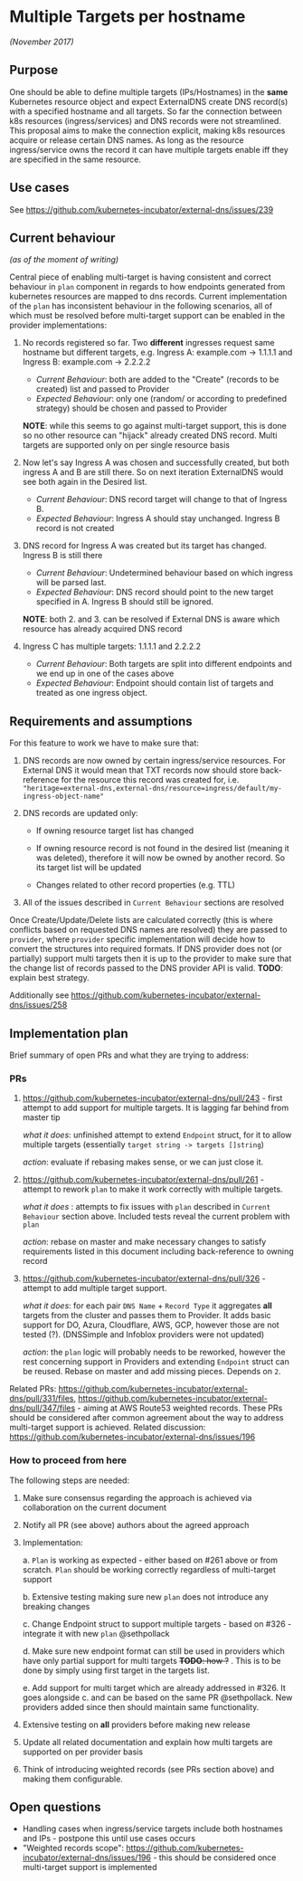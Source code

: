 # Multiple Targets per hostname 
*(November 2017)*

## Purpose 

One should be able to define multiple targets (IPs/Hostnames) in the **same** Kubernetes resource object and expect 
ExternalDNS create DNS record(s) with a specified hostname and all targets. So far the connection between k8s resources (ingress/services) and DNS records 
were not streamlined. This proposal aims to make the connection explicit, making k8s resources acquire or release certain DNS names. As long as the resource
ingress/service owns the record it can have multiple targets enable iff they are specified in the same resource.    

## Use cases  

See https://github.com/kubernetes-incubator/external-dns/issues/239

## Current behaviour 
*(as of the moment of writing)*

Central piece of enabling multi-target is having consistent and correct behaviour in `plan` component in regards to how endpoints generated 
from kubernetes resources are mapped to dns records. Current implementation of the `plan` has inconsistent behaviour in the following scenarios, all
of which must be resolved before multi-target support can be enabled in the provider implementations: 

1.  No records registered so far. Two **different** ingresses request same hostname but different targets, e.g. Ingress A: example.com -> 1.1.1.1 and Ingress B: example.com -> 2.2.2.2  
    * *Current Behaviour*: both are added to the "Create" (records to be created) list and passed to Provider
    * *Expected Behaviour*: only one (random/ or according to predefined strategy) should be chosen and passed to Provider  
    
    **NOTE**: while this seems to go against multi-target support, this is done so no other resource can "hijack" already created DNS record. Multi targets are supported only 
on per single resource basis  

2. Now let's say Ingress A was chosen and successfully created, but both ingress A and B are still there. So on next iteration ExternalDNS would see both again in the Desired list. 
    * *Current Behaviour*: DNS record target will change to that of Ingress B.
    * *Expected Behaviour*: Ingress A should stay unchanged. Ingress B record is not created

3. DNS record for Ingress A was created but its target has changed. Ingress B is still there
    * *Current Behaviour*: Undetermined behaviour based on which ingress will be parsed last. 
    * *Expected Behaviour*: DNS record should point to the new target specified in A. Ingress B should still be ignored.
    
    **NOTE**: both 2. and 3. can be resolved if External DNS is aware which resource has already acquired DNS record 
    
4. Ingress C has multiple targets: 1.1.1.1 and 2.2.2.2
    * *Current Behaviour*: Both targets are split into different endpoints and we end up in one of the cases above 
    * *Expected Behaviour*: Endpoint should contain list of targets and treated as one ingress object. 

## Requirements and assumptions

For this feature to work we have to make sure that: 

1. DNS records are now owned by certain ingress/service resources. For External DNS it would mean that TXT records now 
should store back-reference for the resource this record was created for, i.e. `"heritage=external-dns,external-dns/resource=ingress/default/my-ingress-object-name"` 
2. DNS records are updated only: 

    - If owning resource target list has changed 

    - If owning resource record is not found in the desired list (meaning it was deleted), therefore it will now be owned by another record. So its target list will be updated

    - Changes related to other record properties (e.g. TTL)  

4. All of the issues described in `Current Behaviour` sections are resolved 

Once Create/Update/Delete lists are calculated correctly (this is where conflicts based on requested DNS names are resolved) they are passed to `provider`, where
`provider` specific implementation will decide how to convert the structures into required formats. If DNS provider does not (or partially) support multi targets
then it is up to the provider to make sure that the change list of records passed to the DNS provider API is valid. **TODO**: explain best strategy.    

Additionally see https://github.com/kubernetes-incubator/external-dns/issues/258

## Implementation plan

Brief summary of open PRs and what they are trying to address:

### PRs 

1. https://github.com/kubernetes-incubator/external-dns/pull/243 - first attempt to add support for multiple targets. It is lagging far behind from master tip
    
    *what it does*: unfinished attempt to extend `Endpoint` struct, for it to allow multiple targets (essentially `target string -> targets []string`)
    
    *action*: evaluate if rebasing makes sense, or we can just close it. 
    
2. https://github.com/kubernetes-incubator/external-dns/pull/261 - attempt to rework `plan` to make it work correctly with multiple targets. 
    
    *what it does* : attempts to fix issues with `plan` described in `Current Behaviour` section above. Included tests reveal the current problem with `plan`
    
    *action*: rebase on master and make necessary changes to satisfy requirements listed in this document including back-reference to owning record
    
3. https://github.com/kubernetes-incubator/external-dns/pull/326 - attempt to add multiple target support. 
    
    *what it does*: for each pair `DNS Name` + `Record Type` it aggregates **all** targets from the cluster and passes them to Provider. It adds basic support
    for DO, Azura, Cloudflare, AWS, GCP, however those are not tested (?). (DNSSimple and Infoblox providers were not updated)
    
    *action*: the `plan` logic will probably needs to be reworked, however the rest concerning support in Providers and extending `Endpoint` struct can be reused. 
    Rebase on master and add missing pieces. Depends on `2`. 
    
 Related PRs: https://github.com/kubernetes-incubator/external-dns/pull/331/files,  https://github.com/kubernetes-incubator/external-dns/pull/347/files - aiming at AWS Route53 weighted records.
These PRs should be considered after common agreement about the way to address multi-target support is achieved. Related discussion:  https://github.com/kubernetes-incubator/external-dns/issues/196

### How to proceed from here

The following steps are needed: 
1. Make sure consensus regarding the approach is achieved via collaboration on the current document 
2. Notify all PR (see above) authors about the agreed approach
3. Implementation: 
    
    a. `Plan` is working as expected - either based on #261 above or from scratch. `Plan` should be working correctly regardless of multi-target support
    
    b. Extensive testing making sure new `plan` does not introduce any breaking changes
    
    c. Change Endpoint struct to support multiple targets - based on #326 - integrate it with new `plan` @sethpollack
    
    d. Make sure new endpoint format can still be used in providers which have only partial support for multi targets ~~**TODO**: how ?~~ . This is to be done by simply using first target in the targets list. 
    
    e. Add support for multi target which are already addressed in #326. It goes alongside c. and can be based on the same PR @sethpollack. New providers 
    added since then should maintain same functionality.  

5. Extensive testing on **all** providers before making new release
6. Update all related documentation and explain how multi targets are supported on per provider basis 
7. Think of introducing weighted records (see PRs section above) and making them configurable. 
  
## Open questions 

- Handling cases when ingress/service targets include both hostnames and IPs - postpone this until use cases occurs
- "Weighted records scope": https://github.com/kubernetes-incubator/external-dns/issues/196 - this should be considered once multi-target support is implemented
